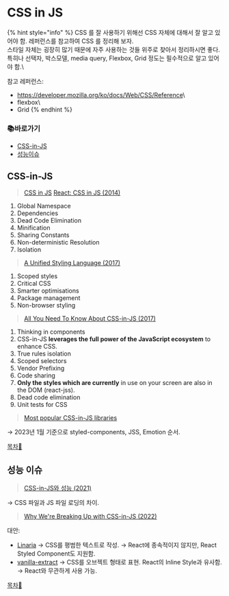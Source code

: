 # CSS in JS

{% hint style="info" %}
CSS 를 잘 사용하기 위해선 CSS 자체에 대해서 잘 알고 있어야 함. 레퍼런스를 참고하여 CSS 를 정리해 보자. \
스타일 자체는 굉장히 많기 때문에 자주 사용하는 것들 위주로 찾아서 정리하시면 좋다. 특히나 선택자, 박스모델, media query, Flexbox, Grid 정도는 필수적으로 알고 있어야 함.\

참고 레퍼런스:

- <https://developer.mozilla.org/ko/docs/Web/CSS/Reference>\
- flexbox\
- Grid
{% endhint %}

### 📚바로가기

- [CSS-in-JS](3.-css-in-js.md#css-in-js)
- [성능이슈](3.-css-in-js.md#undefined2)

## CSS-in-JS

> [CSS in JS](https://en.wikipedia.org/wiki/CSS-in-JS)
> [React: CSS in JS (2014)](https://blog.vjeux.com/2014/javascript/react-css-in-js-nationjs.html)

1. Global Namespace
2. Dependencies
3. Dead Code Elimination
4. Minification
5. Sharing Constants
6. Non-deterministic Resolution
7. Isolation

> [A Unified Styling Language (2017)](https://blog.rhostem.com/posts/2017-06-24-unified-styling-language)

1. Scoped styles
2. Critical CSS
3. Smarter optimisations
4. Package management
5. Non-browser styling

> [All You Need To Know About CSS-in-JS (2017)](https://d0gf00t.tistory.com/22)

1. Thinking in components
2. CSS-in-JS **leverages the full power of the JavaScript ecosystem** to enhance CSS.
3. True rules isolation
4. Scoped selectors
5. Vendor Prefixing
6. Code sharing
7. **Only the styles which are currently** in use on your screen are also in the DOM (react-jss).
8. Dead code elimination
9. Unit tests for CSS

> [Most popular CSS-in-JS libraries](https://npmtrends.com/aphrodite-vs-emotion-vs-glamorous-vs-jss-vs-radium-vs-styled-components-vs-styletron)

→ 2023년 1월 기준으로 styled-components, JSS, Emotion 순서.

[목차🔺](3.-css-in-js.md#undefined)

## 성능 이슈

> [CSS-in-JS와 성능 (2021)](https://hyeonseok.com/blog/877)

→ CSS 파일과 JS 파일 로딩의 차이.

> [Why We're Breaking Up with CSS-in-JS (2022)](https://bit.ly/3g6QufF)

대안:

- [Linaria](https://linaria.dev/)
    → CSS를 평범한 텍스트로 작성.
    → React에 종속적이지 않지만, React Styled Component도 지원함.
- [vanilla-extract](https://vanilla-extract.style/)
    → CSS를 오브젝트 형태로 표현. React의 Inline Style과 유사함.
    → React와 무관하게 사용 가능.

[목차🔺](3.-css-in-js.md#undefined)
